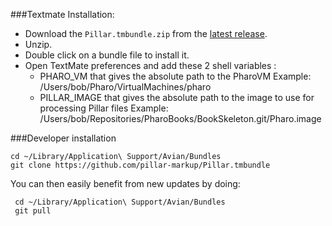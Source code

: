 ###Textmate Installation:

* Download the `Pillar.tmbundle.zip` from the [latest release](https://github.com/pillar-markup/Pillar.tmbundle/releases/latest).
* Unzip.
* Double click on a bundle file to install it.
* Open TextMate preferences and add these 2 shell variables :
	- PHARO_VM that gives the absolute path to the PharoVM
		Example: /Users/bob/Pharo/VirtualMachines/pharo
	- PILLAR_IMAGE that gives the absolute path to the image to use for processing Pillar files
		Example: /Users/bob/Repositories/PharoBooks/BookSkeleton.git/Pharo.image

###Developer installation 

	cd ~/Library/Application\ Support/Avian/Bundles
	git clone https://github.com/pillar-markup/Pillar.tmbundle 

You can then easily benefit from new updates by doing:
	 
	 cd ~/Library/Application\ Support/Avian/Bundles 
	 git pull

